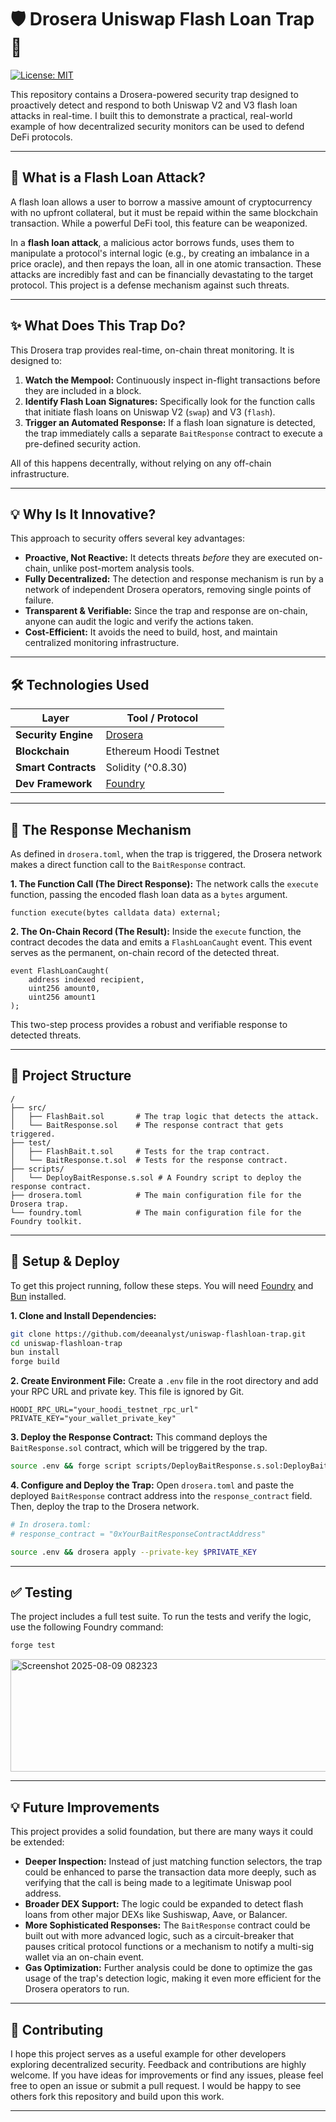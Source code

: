 # 🛡️ Drosera Uniswap Flash Loan Trap 🎣

[![License: MIT](https://img.shields.io/badge/License-MIT-yellow.svg)](https://opensource.org/licenses/MIT)

This repository contains a Drosera-powered security trap designed to proactively detect and respond to both Uniswap V2 and V3 flash loan attacks in real-time. I built this to demonstrate a practical, real-world example of how decentralized security monitors can be used to defend DeFi protocols.

---

## 🤔 What is a Flash Loan Attack?

A flash loan allows a user to borrow a massive amount of cryptocurrency with no upfront collateral, but it must be repaid within the same blockchain transaction. While a powerful DeFi tool, this feature can be weaponized.

In a **flash loan attack**, a malicious actor borrows funds, uses them to manipulate a protocol's internal logic (e.g., by creating an imbalance in a price oracle), and then repays the loan, all in one atomic transaction. These attacks are incredibly fast and can be financially devastating to the target protocol. This project is a defense mechanism against such threats.

---

## ✨ What Does This Trap Do?

This Drosera trap provides real-time, on-chain threat monitoring. It is designed to:

1.  **Watch the Mempool:** Continuously inspect in-flight transactions before they are included in a block.
2.  **Identify Flash Loan Signatures:** Specifically look for the function calls that initiate flash loans on Uniswap V2 (`swap`) and V3 (`flash`).
3.  **Trigger an Automated Response:** If a flash loan signature is detected, the trap immediately calls a separate `BaitResponse` contract to execute a pre-defined security action.

All of this happens decentrally, without relying on any off-chain infrastructure.

---

## 💡 Why Is It Innovative?

This approach to security offers several key advantages:

*   **Proactive, Not Reactive:** It detects threats *before* they are executed on-chain, unlike post-mortem analysis tools.
*   **Fully Decentralized:** The detection and response mechanism is run by a network of independent Drosera operators, removing single points of failure.
*   **Transparent & Verifiable:** Since the trap and response are on-chain, anyone can audit the logic and verify the actions taken.
*   **Cost-Efficient:** It avoids the need to build, host, and maintain centralized monitoring infrastructure.

---

## 🛠️ Technologies Used

| Layer             | Tool / Protocol                               |
| ----------------- | --------------------------------------------- |
| **Security Engine** | [Drosera](https://app.drosera.io)        |
| **Blockchain**    | Ethereum Hoodi Testnet |
| **Smart Contracts**| Solidity (^0.8.30)                            |
| **Dev Framework** | [Foundry](https://getfoundry.sh/)             |

---

## 📝 The Response Mechanism

As defined in `drosera.toml`, when the trap is triggered, the Drosera network makes a direct function call to the `BaitResponse` contract.

**1. The Function Call (The Direct Response):**
The network calls the `execute` function, passing the encoded flash loan data as a `bytes` argument.

```solidity
function execute(bytes calldata data) external;
```

**2. The On-Chain Record (The Result):**
Inside the `execute` function, the contract decodes the data and emits a `FlashLoanCaught` event. This event serves as the permanent, on-chain record of the detected threat.

```solidity
event FlashLoanCaught(
    address indexed recipient,
    uint256 amount0,
    uint256 amount1
);
```

This two-step process provides a robust and verifiable response to detected threats.

---

## 📂 Project Structure

```
/
├── src/
│   ├── FlashBait.sol       # The trap logic that detects the attack.
│   └── BaitResponse.sol    # The response contract that gets triggered.
├── test/
│   ├── FlashBait.t.sol     # Tests for the trap contract.
│   └── BaitResponse.t.sol  # Tests for the response contract.
├── scripts/
│   └── DeployBaitResponse.s.sol # A Foundry script to deploy the response contract.
├── drosera.toml            # The main configuration file for the Drosera trap.
└── foundry.toml            # The main configuration file for the Foundry toolkit.
```

---

## 🚀 Setup & Deploy

To get this project running, follow these steps. You will need [Foundry](https://getfoundry.sh/) and [Bun](https://bun.sh/) installed.

**1. Clone and Install Dependencies:**
```bash
git clone https://github.com/deeanalyst/uniswap-flashloan-trap.git
cd uniswap-flashloan-trap
bun install
forge build
```

**2. Create Environment File:**
Create a `.env` file in the root directory and add your RPC URL and private key. This file is ignored by Git.
```
HOODI_RPC_URL="your_hoodi_testnet_rpc_url"
PRIVATE_KEY="your_wallet_private_key"
```

**3. Deploy the Response Contract:**
This command deploys the `BaitResponse.sol` contract, which will be triggered by the trap.
```bash
source .env && forge script scripts/DeployBaitResponse.s.sol:DeployBaitResponse --rpc-url $HOODI_RPC_URL --private-key $PRIVATE_KEY --broadcast
```

**4. Configure and Deploy the Trap:**
Open `drosera.toml` and paste the deployed `BaitResponse` contract address into the `response_contract` field. Then, deploy the trap to the Drosera network.
```bash
# In drosera.toml:
# response_contract = "0xYourBaitResponseContractAddress"

source .env && drosera apply --private-key $PRIVATE_KEY
```

---

## ✅ Testing

The project includes a full test suite. To run the tests and verify the logic, use the following Foundry command:

```bash
forge test
```
<img width="600" height="180" alt="Screenshot 2025-08-09 082323" src="https://github.com/user-attachments/assets/08c27d86-5acf-426a-bffc-3783f88b1834" />

---

## 💡 Future Improvements

This project provides a solid foundation, but there are many ways it could be extended:

*   **Deeper Inspection:** Instead of just matching function selectors, the trap could be enhanced to parse the transaction data more deeply, such as verifying that the call is being made to a legitimate Uniswap pool address.
*   **Broader DEX Support:** The logic could be expanded to detect flash loans from other major DEXs like Sushiswap, Aave, or Balancer.
*   **More Sophisticated Responses:** The `BaitResponse` contract could be built out with more advanced logic, such as a circuit-breaker that pauses critical protocol functions or a mechanism to notify a multi-sig wallet via an on-chain event.
*   **Gas Optimization:** Further analysis could be done to optimize the gas usage of the trap's detection logic, making it even more efficient for the Drosera operators to run.

---

## 🤝 Contributing

I hope this project serves as a useful example for other developers exploring decentralized security. Feedback and contributions are highly welcome. If you have ideas for improvements or find any issues, please feel free to open an issue or submit a pull request. I would be happy to see others fork this repository and build upon this work.

---
